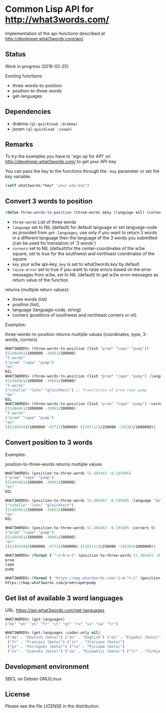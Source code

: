 Common Lisp API for http://what3words.com/
=========================================

Implementation of the api-functions described at http://developer.what3words.com/api/

Status
---------
Work in progress (2016-02-25)

Existing functions:

* three-words-to-position
* position-to-three-words
* get-languages


Dependencies
------------
* drakma ```(ql:quickload :drakma)```
* jsown ```(ql:quickload :jsown)```

Remarks
-------

To try the examples you have to 'sign up for API' on http://developer.what3words.com/ to get your API-key

You can pass the key to the functions through the ```:key``` parameter or set the *key* variable:

```lisp
(setf what3words:*key* "your-w3w-key")
```


Convert 3 words to position
----------------------------

```lisp
(defun three-words-to-position (three-words &key (language nil) (corners nil) (key *key*) (raise-error nil))
```
* `three-words` List of three words
* `language` set to NIL (default) for default language or set language-code as provided from `get-languages`; use only if you want to return 3 words in a different language then the language of the 3 words you submitted (can be used for translation of '3 words')
* `corners` set to NIL (default)for the center-coordinates of the w3w square, set to true for the southwest and northeast coordinates of the square
* `key` your w3w api-key, `key` is set to what3words:*key* by default
* `raise-error` set to true if you want to raise errors based on the error messages from w3w, set to NIL (default) to get w3w error messages as return value of the function

returns (multiple return values):
* three words (list)
* position (list),
* language (language-code, string)
* corners (positions of southwest and northeast corners or nil)



Examples:

three-words-to-position returns multiple values (coordinates, type, 3-words, corners)

```lisp
WHAT3WORDS> (three-words-to-position (list "prom" "cape" "pump"))
(51484463/1000000 -39081/200000)
"3 words"
("prom" "cape" "pump")
"en"
NIL
WHAT3WORDS> (three-words-to-position (list "prom" "cape" "pump") :language "de")
(51484463/1000000 -39081/200000)
"3 words"
("scholle" "lohn" "gleichheit") ;; Translation of prom cape pump
"de"
NIL
WHAT3WORDS> (three-words-to-position (list "prom" "cape" "pump") :corners t)
(51484463/1000000 -39081/200000)
"3 words"
("prom" "cape" "pump")
"en"
((51484449/1000000 -97713/500000) (12871119/250000 -195383/1000000))
```


Convert position to 3 words
----------------------------

Examples:

position-to-three-words returns multiple values

```lisp
WHAT3WORDS> (position-to-three-words 51.484463 -0.195405)
("prom" "cape" "pump")
(51484463/1000000 -39081/200000)
"en"
NIL

WHAT3WORDS> (position-to-three-words 51.484463 -0.195405 :language "de")
("scholle" "lohn" "gleichheit")
(51484463/1000000 -39081/200000)
"de"
NIL

WHAT3WORDS> (position-to-three-words 51.484463 -0.195405 :corners t)
("prom" "cape" "pump")
(51484463/1000000 -39081/200000)
"en"
((51484449/1000000 -97713/500000) (12871119/250000 -195383/1000000))

WHAT3WORDS> (format t "~{~A~%~}" (position-to-three-words 51.484463 -0.195405))
prom
cape
pump

WHAT3WORDS> (format t "https://map.what3words.com/~{~A~^+~}" (position-to-three-words 51.484463 -0.195405))
https://map.what3words.com/prom+cape+pump
```




Get list of available 3 word languages
---------------------------------------

URL: https://api.what3words.com/get-languages

```lisp
WHAT3WORDS> (get-languages)
("de" "en" "es" "fr" "it" "pt" "ru" "sv" "sw" "tr")

WHAT3WORDS> (get-languages :codes-only nil)
(("de" . "Deutsch (beta)") ("en" . "English") ("es" . "Español (beta)")
 ("fr" . "Français (beta)") ("it" . "Italiano (beta)")
 ("pt" . "Português (beta)") ("ru" . "Русский (beta)")
 ("sv" . "Svenska (beta)") ("sw" . "Kiswahili (beta)") ("tr" . "Türkçe (beta)"))
 ```

Development environment
-----------------------
SBCL on Debian GNU/Linux

License
----------
Please see the file LICENSE in the distribution.